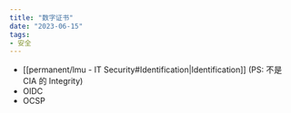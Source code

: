 ```yaml
---
title: "数字证书"
date: "2023-06-15"
tags:
- 安全
---
```


- [[permanent/lmu - IT Security#Identification|Identification]] (PS: 不是 CIA 的 Integrity)
- OIDC
- OCSP